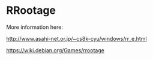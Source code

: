# RRootage

More information here:

http://www.asahi-net.or.jp/~cs8k-cyu/windows/rr_e.html

https://wiki.debian.org/Games/rrootage
